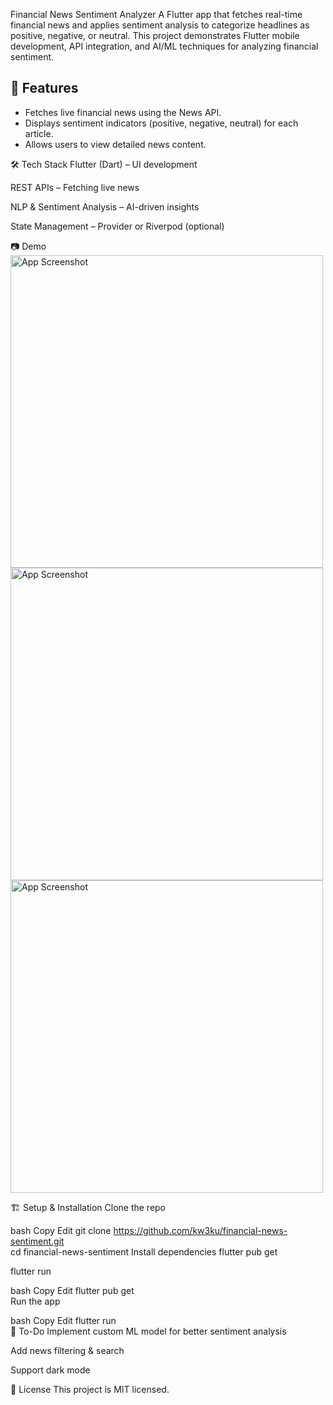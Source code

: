 Financial News Sentiment Analyzer
A Flutter app that fetches real-time financial news and applies sentiment analysis to categorize headlines as positive, negative, or neutral. This project demonstrates Flutter mobile development, API integration, and AI/ML techniques for analyzing financial sentiment.

## 🚀 Features
- Fetches live financial news using the News API.
- Displays sentiment indicators (positive, negative, neutral) for each article.
- Allows users to view detailed news content.

🛠 Tech Stack
Flutter (Dart) – UI development

REST APIs – Fetching live news

NLP & Sentiment Analysis – AI-driven insights

State Management – Provider or Riverpod (optional)

📷 Demo
<img src="/screenshots/ds01.png" alt="App Screenshot" width="500">
<img src="/screenshots/ds02.png" alt="App Screenshot" width="500">
<img src="/screenshots/ds03.png" alt="App Screenshot" width="500">

🏗 Setup & Installation
Clone the repo

bash
Copy
Edit
git clone https://github.com/kw3ku/financial-news-sentiment.git  
cd financial-news-sentiment
Install dependencies
flutter pub get

flutter run



bash
Copy
Edit
flutter pub get  
Run the app

bash
Copy
Edit
flutter run  
📝 To-Do
Implement custom ML model for better sentiment analysis

Add news filtering & search

Support dark mode

📜 License
This project is MIT licensed.

